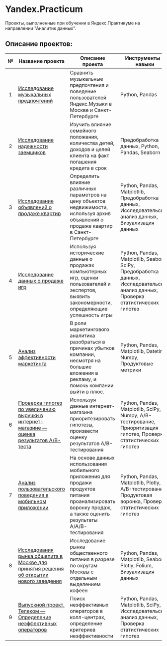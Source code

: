 # Yandex.Practicum
Проекты, выполненные при обучении в Яндекс.Практикуме на направлении "Аналитик данных".

## Описание проектов:

| № | Название проекта | Описание проекта | Инструменты и навыки | 
|:---:| ---------------------- | ------------------------- |---------------------------| 
| 1 | [Исследование музыкальных предпочтений](https://github.com/lonetori/Yandex.Practicum/blob/main/01%20%D0%9C%D1%83%D0%B7%D1%8B%D0%BA%D0%B0%D0%BB%D1%8C%D0%BD%D1%8B%D0%B5%20%D0%BF%D1%80%D0%B5%D0%B4%D0%BF%D0%BE%D1%87%D1%82%D0%B5%D0%BD%D0%B8%D1%8F/01_Project_1_music_of_cities.ipynb) | Сравнить музыкальные предпочтения и поведение пользователей Яндекс.Музыки в Москве и Санкт-Петербурге | Python, Pandas | 
| 2 | [Исследование надежности заемщиков](https://github.com/lonetori/Yandex.Practicum/blob/main/02%20%D0%9D%D0%B0%D0%B4%D0%B5%D0%B6%D0%BD%D0%BE%D1%81%D1%82%D1%8C%20%D0%B7%D0%B0%D0%B5%D0%BC%D1%89%D0%B8%D0%BA%D0%BE%D0%B2/02_Project_2_2_bank_category.ipynb) | Изучить влияние семейного положения, количества детей, доходов и целей клиента на факт погашения кредита в срок | Предобработка данных, Python, Pandas, Seaborn | 
| 3 | [Исследование объявлений о продаже квартир](https://github.com/lonetori/Yandex.Practicum/blob/main/03.%20%D0%96%D0%B8%D0%BB%D0%B0%D1%8F%20%D0%BD%D0%B5%D0%B4%D0%B2%D0%B8%D0%B6%D0%B8%D0%BC%D0%BE%D1%81%D1%82%D1%8C/real_estate.ipynb) | Определить влияние различных параметров на цену объектов недвижимости, используя архив объявлений о продаже квартир в Санкт-Петербурге | Python, Pandas, Matplotlib, Предобработка данных, Исследовательский анализ данных, Визуализация данных | 
| 4 | [Исследование данных о продаже игр](https://github.com/lonetori/Yandex.Practicum/blob/main/04.%20%D0%A4%D0%B0%D0%BA%D1%82%D0%BE%D1%80%D1%8B%20%D0%BF%D0%BE%D0%BF%D1%83%D0%BB%D1%8F%D1%80%D0%BD%D0%BE%D1%81%D1%82%D0%B8%20%D0%B8%D0%B3%D1%80/games_sales.ipynb) | Используя исторические данные о продажах компьютерных игр, оценки пользователей и экспертов, выявить закономерности, определяющие успешность игры | Python, Pandas, Matplotlib, Seaborn, SciPy, Предобработка данных, Исследовательский анализ данных, Проверка статистических гипотез |
| 5 | [Анализ эффективности маркетинга](https://github.com/lonetori/Yandex.Practicum/blob/main/05.%20%D0%AD%D1%84%D1%84%D0%B5%D0%BA%D1%82%D0%B8%D0%B2%D0%BD%D0%BE%D1%81%D1%82%D1%8C%20%D0%BC%D0%B0%D1%80%D0%BA%D0%B5%D1%82%D0%B8%D0%BD%D0%B3%D0%B0/marketing.ipynb) | В роли маркетингового аналитика разобраться в причинах убытков компании, несмотря на большие вложения в рекламу, и помочь компании выйти в плюс. | Python, Pandas, Matplotlib, Datetime, Numpy, Продуктовые метрики |
| 6 | [Проверка гипотез по увеличению выручки в интернет-магазине — оценка результатов A/B-теста](https://github.com/lonetori/Yandex.Practicum/blob/main/06.%20%D0%9E%D1%86%D0%B5%D0%BD%D0%BA%D0%B0%20%D1%80%D0%B5%D0%B7%D1%83%D0%BB%D1%8C%D1%82%D0%B0%D1%82%D0%BE%D0%B2%20AB-%D1%82%D0%B5%D1%81%D1%82%D0%B0/AB_results.ipynb) | Используя данные интернет-магазина приоритезировать гипотезы, произвести оценку результатов A/B-тестирования | Python, Pandas, Matplotlib, SciPy, Numpy, A/B-тестирование,  Приоритизация гипотез, Проверка статистических гипотез |
| 7 | [Анализ пользовательского поведения в мобильном приложении](https://github.com/lonetori/Yandex.Practicum/blob/main/07.%20%D0%A1%D0%B1%D0%BE%D1%80%D0%BD%D1%8B%D0%B9%20%D0%BF%D1%80%D0%BE%D0%B5%D0%BA%D1%82%20-%202/08%20Sborny%202%20fin-ex.ipynb) | На основе данных использования мобильного приложения для продажи продуктов питания проанализировать воронку продаж, а также оценить результаты A/A/B-тестирования | Python, Pandas, Matplotlib, Plotly, A/B-тестирование,  Продуктовая воронка, Проверка статистических гипотез |
| 8 | [Исследования рынка общепита в Москве для принятия решения об открытии нового заведения](https://github.com/lonetori/Yandex.Practicum/blob/main/08.%20%D0%92%D0%B8%D0%B7%D1%83%D0%B0%D0%BB%D0%B8%D0%B7%D0%B0%D1%86%D0%B8%D1%8F%20%D0%B4%D0%B0%D0%BD%D0%BD%D1%8B%D1%85/10%20Project%205%20fin-ex.ipynb) | Исследование рынка общественного питания в разрезе по округам Москвы с отдельным выделением кофеен | Python, Pandas, Matplotlib, Seaborn, Plotly, Folium, Визуализация данных |
| 9 | [Выпускной проект. Телеком — Определение неэффективных операторов](https://github.com/lonetori/Yandex.Practicum/blob/main/09.%20%D0%92%D1%8B%D0%BF%D1%83%D1%81%D0%BA%D0%BD%D0%BE%D0%B9%20%D0%BF%D1%80%D0%BE%D0%B5%D0%BA%D1%82/13%20Project%20Fin%20-%20ex.ipynb) | Поиск неэффективных операторов в колл-центрах, определение критериев неэффективности | Python, Pandas, Matplotlib, SciPy, Исследовательский анализ данных, Проверка статистических гипотез |
